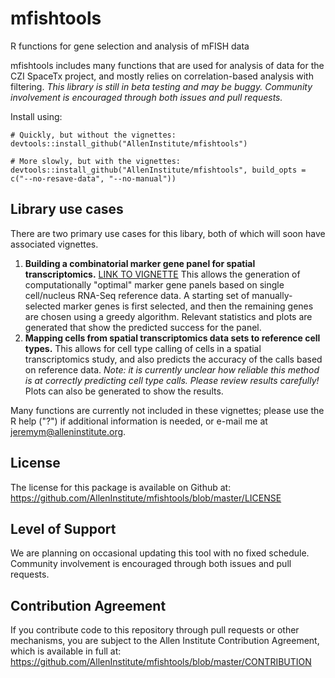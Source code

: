 # mfishtools

R functions for gene selection and analysis of mFISH data

mfishtools includes many functions that are used for analysis of data for the CZI SpaceTx project, and mostly relies on correlation-based analysis with filtering.  *This library is still in beta testing and may be buggy.  Community involvement is encouraged through both issues and pull requests.*  

Install using:
```
# Quickly, but without the vignettes:
devtools::install_github("AllenInstitute/mfishtools")

# More slowly, but with the vignettes:
devtools::install_github("AllenInstitute/mfishtools", build_opts = c("--no-resave-data", "--no-manual"))
```

## Library use cases

There are two primary use cases for this libary, both of which will soon have associated vignettes.

1. **Building a combinatorial marker gene panel for spatial transcriptomics.** [LINK TO VIGNETTE](http://htmlpreview.github.io/?https://github.com/AllenInstitute/mfishtools/blob/master/vignettes/inhibitory_marker_selection.html)  This allows the generation of computationally "optimal" marker gene panels based on single cell/nucleus RNA-Seq reference data.  A starting set of manually-selected marker genes is first selected, and then the remaining genes are chosen using a greedy algorithm.  Relevant statistics and plots are generated that show the predicted success for the panel.  
2. **Mapping cells from spatial transcriptomics data sets to reference cell types.** This allows for cell type calling of cells in a spatial transcriptomics study, and also predicts the accuracy of the calls based on reference data.  *Note: it is currently unclear how reliable this method is at correctly predicting cell type calls.  Please review results carefully!*  Plots can also be generated to show the results.  

Many functions are currently not included in these vignettes; please use the R help ("?") if additional information is needed, or e-mail me at jeremym@alleninstitute.org.

## License

The license for this package is available on Github at: https://github.com/AllenInstitute/mfishtools/blob/master/LICENSE

## Level of Support

We are planning on occasional updating this tool with no fixed schedule. Community involvement is encouraged through both issues and pull requests.

## Contribution Agreement

If you contribute code to this repository through pull requests or other mechanisms, you are subject to the Allen Institute Contribution Agreement, which is available in full at: https://github.com/AllenInstitute/mfishtools/blob/master/CONTRIBUTION

